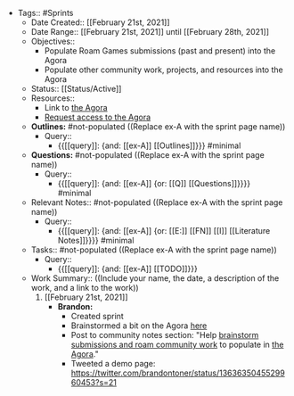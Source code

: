 - Tags:: #Sprints
    - Date Created:: [[February 21st, 2021]]
    - Date Range:: [[February 21st, 2021]] until [[February 28th, 2021]]
    - Objectives::
        - Populate Roam Games submissions (past and present) into the Agora
        - Populate other community work, projects, and resources into the Agora
    - Status:: [[Status/Active]]
    - Resources:: 
        - Link to [the Agora](https://roamresearch.com/#/app/The-Roaman-Agora)
        - [Request access to the Agora](https://roamresearch.com/#/app/The-Roaman-Agora/page/7-iN8IzpA)
    - **Outlines:** #not-populated ((Replace ex-A with the sprint page name))
        - Query::
            - {{[[query]]: {and: [[ex-A]] [[Outlines]]}}} #minimal
    - **Questions:** #not-populated ((Replace ex-A with the sprint page name))
        - Query::
            - {{[[query]]: {and: [[ex-A]] {or: [[Q]] [[Questions]]}}}} #minimal
    - Relevant Notes:: #not-populated ((Replace ex-A with the sprint page name))
        - Query::
            - {{[[query]]: {and: [[ex-A]] {or: [[E:]] [[FN]] [[I]] [[Literature Notes]]}}}} #minimal
    - Tasks:: #not-populated ((Replace ex-A with the sprint page name))
        - Query:: 
            - {{[[query]]: {and: [[ex-A]] [[TODO]]}}}
    - Work Summary::  ((Include your name, the date, a description of the work, and a link to the work))
        1. [[February 21st, 2021]] 
            - **Brandon:** 
                - Created sprint
                - Brainstormed a bit on the Agora [here](https://roamresearch.com/#/app/The-Roaman-Agora/page/K5EWRHJVd)
                - Post to community notes section: "Help [brainstorm submissions and roam community work](((78frD4ZM9))) to populate in [the Agora](https://roamresearch.com/#/app/The-Roaman-Agora)."
                - Tweeted a demo page: https://twitter.com/brandontoner/status/1363635045529960453?s=21
